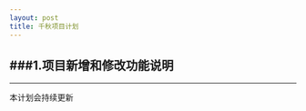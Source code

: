 ```yaml
---
layout: post
title: 千秋项目计划
---
```


###1.项目新增和修改功能说明
--------------------




----------------------
本计划会持续更新


